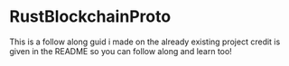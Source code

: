 # RustBlockchainProto
This is a follow along guid i made on the already existing project credit is given in the README so you can follow along and learn too!

